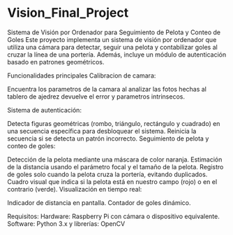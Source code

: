 # Vision_Final_Project
Sistema de Visión por Ordenador para Seguimiento de Pelota y Conteo de Goles
Este proyecto implementa un sistema de visión por ordenador que utiliza una cámara para detectar, seguir una pelota y contabilizar goles al cruzar la línea de una portería. Además, incluye un módulo de autenticación basado en patrones geométricos.

Funcionalidades principales
Calibracion de camara:

Encuentra los parametros de la camara al analizar las fotos hechas al tablero de ajedrez devuelve el error y parametros intrinsecos. 

Sistema de autenticación:

Detecta figuras geométricas (rombo, triángulo, rectángulo y cuadrado) en una secuencia específica para desbloquear el sistema.
Reinicia la secuencia si se detecta un patrón incorrecto.
Seguimiento de pelota y conteo de goles:

Detección de la pelota mediante una máscara de color naranja.
Estimación de la distancia usando el parámetro focal y el tamaño de la pelota.
Registro de goles solo cuando la pelota cruza la portería, evitando duplicados.
Cuadro visual que indica si la pelota está en nuestro campo (rojo) o en el contrario (verde).
Visualización en tiempo real:

Indicador de distancia en pantalla.
Contador de goles dinámico.

Requisitos:
Hardware: Raspberry Pi con cámara o dispositivo equivalente.
Software: Python 3.x y librerías:
OpenCV